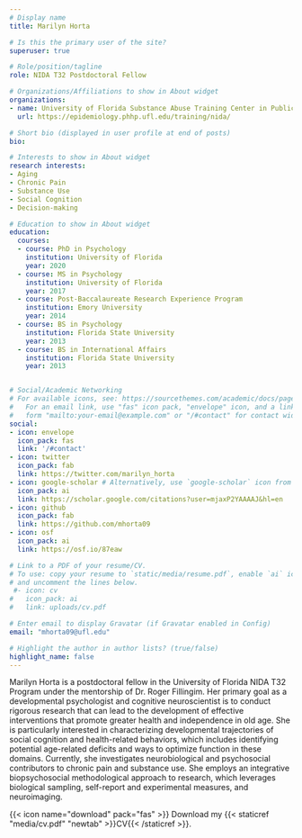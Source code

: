 ```yaml
---
# Display name
title: Marilyn Horta

# Is this the primary user of the site?
superuser: true

# Role/position/tagline
role: NIDA T32 Postdoctoral Fellow

# Organizations/Affiliations to show in About widget
organizations:
- name: University of Florida Substance Abuse Training Center in Public Health
  url: https://epidemiology.phhp.ufl.edu/training/nida/

# Short bio (displayed in user profile at end of posts)
bio: 

# Interests to show in About widget
research interests:
- Aging
- Chronic Pain
- Substance Use
- Social Cognition
- Decision-making

# Education to show in About widget
education:
  courses:
  - course: PhD in Psychology
    institution: University of Florida
    year: 2020
  - course: MS in Psychology
    institution: University of Florida
    year: 2017
  - course: Post-Baccalaureate Research Experience Program
    institution: Emory University
    year: 2014
  - course: BS in Psychology
    institution: Florida State University
    year: 2013
  - course: BS in International Affairs
    institution: Florida State University
    year: 2013


# Social/Academic Networking
# For available icons, see: https://sourcethemes.com/academic/docs/page-builder/#icons
#   For an email link, use "fas" icon pack, "envelope" icon, and a link in the
#   form "mailto:your-email@example.com" or "/#contact" for contact widget.
social:
- icon: envelope
  icon_pack: fas
  link: '/#contact'
- icon: twitter
  icon_pack: fab
  link: https://twitter.com/marilyn_horta
- icon: google-scholar # Alternatively, use `google-scholar` icon from `ai` icon pack
  icon_pack: ai
  link: https://scholar.google.com/citations?user=mjaxP2YAAAAJ&hl=en
- icon: github
  icon_pack: fab
  link: https://github.com/mhorta09
- icon: osf
  icon_pack: ai
  link: https://osf.io/87eaw

# Link to a PDF of your resume/CV.
# To use: copy your resume to `static/media/resume.pdf`, enable `ai` icons in `params.toml`, 
# and uncomment the lines below.
 #- icon: cv
#   icon_pack: ai
#   link: uploads/cv.pdf

# Enter email to display Gravatar (if Gravatar enabled in Config)
email: "mhorta09@ufl.edu"

# Highlight the author in author lists? (true/false)
highlight_name: false
---
```


Marilyn Horta is a postdoctoral fellow in the University of Florida NIDA T32 Program under the mentorship of Dr. Roger Fillingim. Her primary goal as a developmental psychologist and cognitive neuroscientist is to conduct rigorous research that can lead to the development of effective interventions that promote greater health and independence in old age. She is particularly interested in characterizing developmental trajectories of social cognition and health-related behaviors, which includes identifying potential age-related deficits and ways to optimize function in these domains. Currently, she investigates neurobiological and psychosocial contributors to chronic pain and substance use. She employs an integrative biopsychosocial methodological approach to research, which leverages biological sampling, self-report and experimental measures, and neuroimaging.

{{< icon name="download" pack="fas" >}} Download my {{< staticref "media/cv.pdf" "newtab" >}}CV{{< /staticref >}}.
